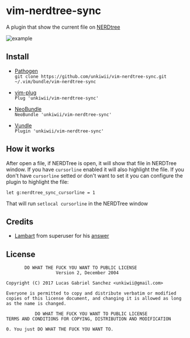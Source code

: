 # vim-nerdtree-sync

A plugin that show the current file on [NERDtree](https://github.com/scrooloose/nerdtree)

![example](https://www.dropbox.com/s/z0ywlg0ov5f5nps/vim-nerdtree-sync-cast.gif?dl=1)

## Install

*  [Pathogen](https://github.com/tpope/vim-pathogen)  
```git clone https://github.com/unkiwii/vim-nerdtree-sync.git ~/.vim/bundle/vim-nerdtree-sync```

*  [vim-plug](https://github.com/junegunn/vim-plug)  
```Plug 'unkiwii/vim-nerdtree-sync'```

*  [NeoBundle](https://github.com/Shougo/neobundle.vim)  
```NeoBundle 'unkiwii/vim-nerdtree-sync'```

*  [Vundle](https://github.com/gmarik/vundle)  
```Plugin 'unkiwii/vim-nerdtree-sync'```

## How it works

After open a file, if NERDTree is open, it will show that file in NERDTree window. If you have `cursorline` enabled it will also highlight the file.
If you don't have `cursorline` setted or don't want to set it you can configure the plugin to highlight the file:
```
let g:nerdtree_sync_cursorline = 1
```
That will run `setlocal cursorline` in the NERDTree window

## Credits

* [Lambart](https://superuser.com/users/158390/lambart) from superuser for his [answer](https://superuser.com/questions/195022/vim-how-to-synchronize-nerdtree-with-current-opened-tab-file-path/474298#474298)

## License
```
       DO WHAT THE FUCK YOU WANT TO PUBLIC LICENSE
                   Version 2, December 2004

Copyright (C) 2017 Lucas Gabriel Sanchez <unkiwii@gmail.com>

Everyone is permitted to copy and distribute verbatim or modified
copies of this license document, and changing it is allowed as long
as the name is changed.

           DO WHAT THE FUCK YOU WANT TO PUBLIC LICENSE
TERMS AND CONDITIONS FOR COPYING, DISTRIBUTION AND MODIFICATION

0. You just DO WHAT THE FUCK YOU WANT TO.
```
